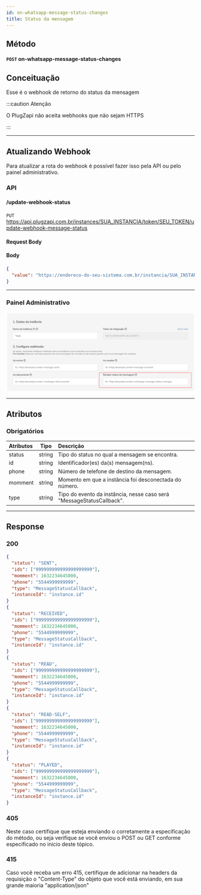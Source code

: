```yaml
---
id: on-whatsapp-message-status-changes
title: Status da mensagem
---
```


## Método

#### `POST` on-whatsapp-message-status-changes

## Conceituação

Esse é o webhook de retorno do status da mensagem

:::caution Atenção

O PlugZapi não aceita webhooks que não sejam HTTPS

:::

---

## Atualizando Webhook

Para atualizar a rota do webhook é possível fazer isso pela API ou pelo painel administrativo.

### API

#### /update-webhook-status

`PUT` https://api.plugzapi.com.br/instances/SUA_INSTANCIA/token/SEU_TOKEN/update-webhook-message-status

#### Request Body

#### Body

```json
{
  "value": "https://endereco-do-seu-sistema.com.br/instancia/SUA_INSTANCIA/status"
}
```

---

### Painel Administrativo

![img](../../img/status.png)

---

## Atributos

### Obrigatórios

| Atributos | Tipo | Descrição |
| :-- | :-: | :-- |
| status | string | Tipo do status no qual a mensagem se encontra. |
| id | string | Identificador(es) da(s) mensagem(ns). |
| phone | string | Número de telefone de destino da mensagem. |
| momment | string | Momento em que a instância foi desconectada do número. |
| type | string | Tipo do evento da instância, nesse caso será "MessageStatusCallback". |

---

## Response

### 200

```json
{
  "status": "SENT",
  "ids": ["999999999999999999999"],
  "momment": 1632234645000,
  "phone": "5544999999999",
  "type": "MessageStatusCallback",
  "instanceId": "instance.id"
}
{
  "status": "RECEIVED",
  "ids": ["999999999999999999999"],
  "momment": 1632234645000,
  "phone": "5544999999999",
  "type": "MessageStatusCallback",
  "instanceId": "instance.id"
}
{
  "status": "READ",
  "ids": ["999999999999999999999"],
  "momment": 1632234645000,
  "phone": "5544999999999",
  "type": "MessageStatusCallback",
  "instanceId": "instance.id"
}
{
  "status": "READ-SELF",
  "ids": ["999999999999999999999"],
  "momment": 1632234645000,
  "phone": "5544999999999",
  "type": "MessageStatusCallback",
  "instanceId": "instance.id"
}
{
  "status": "PLAYED",
  "ids": ["999999999999999999999"],
  "momment": 1632234645000,
  "phone": "5544999999999",
  "type": "MessageStatusCallback",
  "instanceId": "instance.id"
}
```

### 405

Neste caso certifique que esteja enviando o corretamente a especificação do método, ou seja verifique se você enviou o POST ou GET conforme especificado no inicio deste tópico.

### 415

Caso você receba um erro 415, certifique de adicionar na headers da requisição o "Content-Type" do objeto que você está enviando, em sua grande maioria "application/json"

<!--
## Code

<iframe src="//api.apiembed.com/?source=https://raw.githubusercontent.com/PlugZapi/plugzapi-docs/main/json-examples/on-whatsapp-message-status-changes.json&targets=all" frameborder="0" scrolling="no" width="100%" height="500px" seamless></iframe> -->
